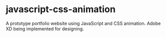 # javascript-css-animation
A prototype portfolio website using JavaScript and CSS animation. Adobe XD being implemented for designing.

